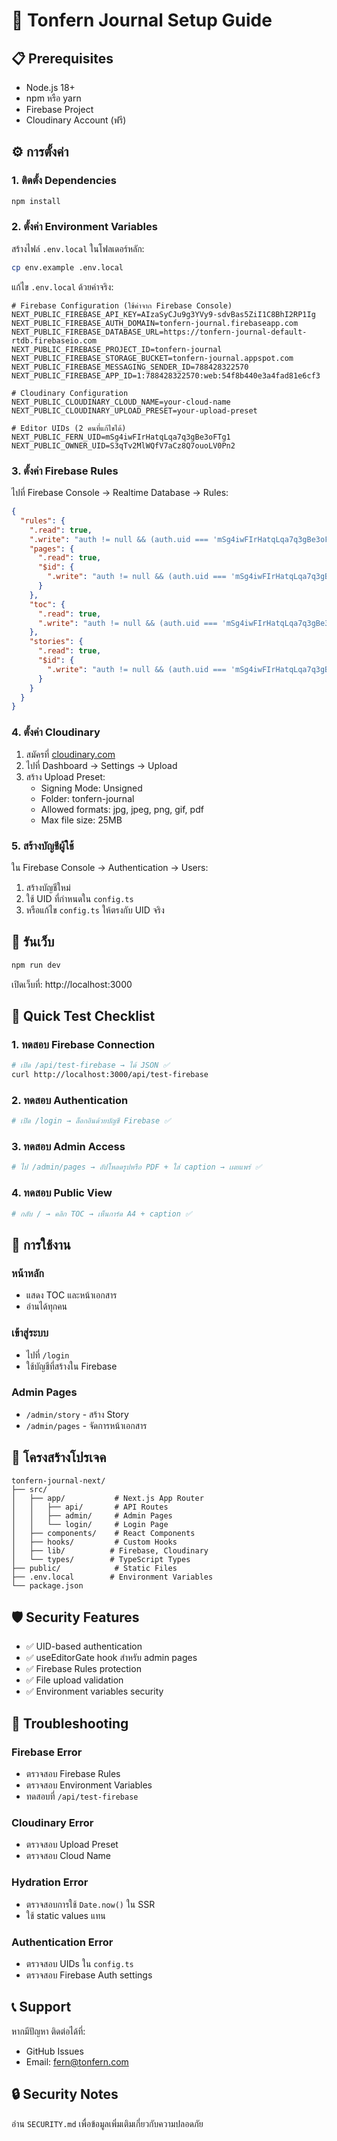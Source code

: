 # 🚀 Tonfern Journal Setup Guide

## 📋 Prerequisites

- Node.js 18+ 
- npm หรือ yarn
- Firebase Project
- Cloudinary Account (ฟรี)

## ⚙️ การตั้งค่า

### 1. ติดตั้ง Dependencies

```bash
npm install
```

### 2. ตั้งค่า Environment Variables

สร้างไฟล์ `.env.local` ในโฟลเดอร์หลัก:

```bash
cp env.example .env.local
```

แก้ไข `.env.local` ด้วยค่าจริง:

```env
# Firebase Configuration (ใช้ค่าจาก Firebase Console)
NEXT_PUBLIC_FIREBASE_API_KEY=AIzaSyCJu9g3YVy9-sdvBas5ZiI1C8BhI2RP1Ig
NEXT_PUBLIC_FIREBASE_AUTH_DOMAIN=tonfern-journal.firebaseapp.com
NEXT_PUBLIC_FIREBASE_DATABASE_URL=https://tonfern-journal-default-rtdb.firebaseio.com
NEXT_PUBLIC_FIREBASE_PROJECT_ID=tonfern-journal
NEXT_PUBLIC_FIREBASE_STORAGE_BUCKET=tonfern-journal.appspot.com
NEXT_PUBLIC_FIREBASE_MESSAGING_SENDER_ID=788428322570
NEXT_PUBLIC_FIREBASE_APP_ID=1:788428322570:web:54f8b440e3a4fad81e6cf3

# Cloudinary Configuration
NEXT_PUBLIC_CLOUDINARY_CLOUD_NAME=your-cloud-name
NEXT_PUBLIC_CLOUDINARY_UPLOAD_PRESET=your-upload-preset

# Editor UIDs (2 คนที่แก้ไขได้)
NEXT_PUBLIC_FERN_UID=mSg4iwFIrHatqLqa7q3gBe3oFTg1
NEXT_PUBLIC_OWNER_UID=S3qTv2MlWQfV7aCz8Q7ouoLV0Pn2
```

### 3. ตั้งค่า Firebase Rules

ไปที่ Firebase Console → Realtime Database → Rules:

```json
{
  "rules": {
    ".read": true,
    ".write": "auth != null && (auth.uid === 'mSg4iwFIrHatqLqa7q3gBe3oFTg1' || auth.uid === 'S3qTv2MlWQfV7aCz8Q7ouoLV0Pn2')",
    "pages": { 
      ".read": true, 
      "$id": { 
        ".write": "auth != null && (auth.uid === 'mSg4iwFIrHatqLqa7q3gBe3oFTg1' || auth.uid === 'S3qTv2MlWQfV7aCz8Q7ouoLV0Pn2')" 
      } 
    },
    "toc": { 
      ".read": true, 
      ".write": "auth != null && (auth.uid === 'mSg4iwFIrHatqLqa7q3gBe3oFTg1' || auth.uid === 'S3qTv2MlWQfV7aCz8Q7ouoLV0Pn2')" 
    },
    "stories": { 
      ".read": true, 
      "$id": { 
        ".write": "auth != null && (auth.uid === 'mSg4iwFIrHatqLqa7q3gBe3oFTg1' || auth.uid === 'S3qTv2MlWQfV7aCz8Q7ouoLV0Pn2')" 
      } 
    }
  }
}
```

### 4. ตั้งค่า Cloudinary

1. สมัครที่ [cloudinary.com](https://cloudinary.com)
2. ไปที่ Dashboard → Settings → Upload
3. สร้าง Upload Preset:
   - Signing Mode: Unsigned
   - Folder: tonfern-journal
   - Allowed formats: jpg, jpeg, png, gif, pdf
   - Max file size: 25MB

### 5. สร้างบัญชีผู้ใช้

ใน Firebase Console → Authentication → Users:

1. สร้างบัญชีใหม่
2. ใช้ UID ที่กำหนดใน `config.ts`
3. หรือแก้ไข `config.ts` ให้ตรงกับ UID จริง

## 🚀 รันเว็บ

```bash
npm run dev
```

เปิดเว็บที่: http://localhost:3000

## 🧪 Quick Test Checklist

### 1. ทดสอบ Firebase Connection
```bash
# เปิด /api/test-firebase → ได้ JSON ✅
curl http://localhost:3000/api/test-firebase
```

### 2. ทดสอบ Authentication
```bash
# เปิด /login → ล็อกอินด้วยบัญชี Firebase ✅
```

### 3. ทดสอบ Admin Access
```bash
# ไป /admin/pages → อัปโหลดรูปหรือ PDF + ใส่ caption → เผยแพร่ ✅
```

### 4. ทดสอบ Public View
```bash
# กลับ / → คลิก TOC → เห็นการ์ด A4 + caption ✅
```

## 🔐 การใช้งาน

### หน้าหลัก
- แสดง TOC และหน้าเอกสาร
- อ่านได้ทุกคน

### เข้าสู่ระบบ
- ไปที่ `/login`
- ใช้บัญชีที่สร้างใน Firebase

### Admin Pages
- `/admin/story` - สร้าง Story
- `/admin/pages` - จัดการหน้าเอกสาร

## 📁 โครงสร้างโปรเจค

```
tonfern-journal-next/
├── src/
│   ├── app/           # Next.js App Router
│   │   ├── api/       # API Routes
│   │   ├── admin/     # Admin Pages
│   │   └── login/     # Login Page
│   ├── components/    # React Components
│   ├── hooks/         # Custom Hooks
│   ├── lib/          # Firebase, Cloudinary
│   └── types/        # TypeScript Types
├── public/            # Static Files
├── .env.local        # Environment Variables
└── package.json
```

## 🛡️ Security Features

- ✅ UID-based authentication
- ✅ useEditorGate hook สำหรับ admin pages
- ✅ Firebase Rules protection
- ✅ File upload validation
- ✅ Environment variables security

## 🐛 Troubleshooting

### Firebase Error
- ตรวจสอบ Firebase Rules
- ตรวจสอบ Environment Variables
- ทดสอบที่ `/api/test-firebase`

### Cloudinary Error
- ตรวจสอบ Upload Preset
- ตรวจสอบ Cloud Name

### Hydration Error
- ตรวจสอบการใช้ `Date.now()` ใน SSR
- ใช้ static values แทน

### Authentication Error
- ตรวจสอบ UIDs ใน `config.ts`
- ตรวจสอบ Firebase Auth settings

## 📞 Support

หากมีปัญหา ติดต่อได้ที่:
- GitHub Issues
- Email: fern@tonfern.com

## 🔒 Security Notes

อ่าน `SECURITY.md` เพื่อข้อมูลเพิ่มเติมเกี่ยวกับความปลอดภัย
